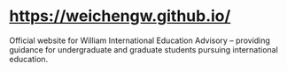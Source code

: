 # https://weichengw.github.io/

Official website for William International Education Advisory – providing guidance for undergraduate and graduate students pursuing international education.
